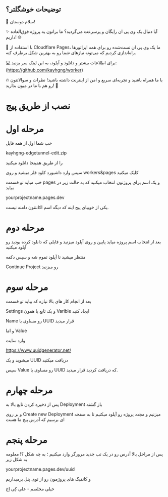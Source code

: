 ## توضیحات خوشگلتر؟

🚀 سلام دوستان! 

✨ آیا دنبال یک وی پی ان رایگان و پرسرعت می‌گردید؟ ما براتون یه پروژه فوق‌العاده داریم! 🌐

🔧 با استفاده از Cloudflare Pages، ما یک وی پی ان تست‌شده رو برای همه اپراتورها راه‌اندازی کردیم که می‌تونه نیازهای شما رو به بهترین شکل برطرف کنه. 

💻 برای اطلاعات بیشتر و دانلود و آپلود، به این لینک سر بزنید: (https://github.com/kayhgng/worker)

🔥 با ما همراه باشید و تجربه‌ای سریع و امن از اینترنت داشته باشید! نظرات و سوالاتتون رو هم با ما در میون بذارید! 💬

# نصب از طریق پیج
# مرحله اول 

خب شما اول از همه فایل 

kayhgng-edgetunnel-edit.zip 

را از طریق همینجا دانلود میکنید 

سپس وارد داشبورد کلود فلر میشید و روی workers&pages کلیک میکنید

خب میاید تو قسمت pages و یک اسم برای پروژتون انتخاب میکنید که به حالت زیر در میاید

yourprojectname.pages.dev

یکی از خوبیای پیج اینه که دیگه اسم اکانتتون دامنه نیست.

# مرحله دوم
بعد از انتخاب اسم پروژه میاید پایین و روی آپلود میزنید و فایلی که دانلود کرده بودید رو آپلود میکنید 

منتظر میشید تا آپلود تموم شه و سپس دکمه 

Continue Project رو میزنید

# مرحله سوم
بعد از انجام کار های بالا نیازه که بیاید تو قسمت 

Settings و یک تابع یا همون Varible ایجاد کنید

Name رو مساوی با UUID قرار میدید 

و اما Value

وارد سایت 

https://www.uuidgenerator.net/

میشوید و یک UUID دریافت میکنید

سپس Value رو مساوی با UUID که دریافت کردید قرار میدید.

# مرحله چهارم 
پس از ذخیره کردن تابع بالا به Deployment باز گشته

و بر روی Create new Deployment میزنیم و مجدد پروژه رو آپلود میکنیم تا به صفحه ای برسیم که آدرس پیج ما هست

# مرحله پنجم
پس از مراحل بالا آدرس رو در یک تب جدید مرورگر وارد میکنیم ؛ به چه شکل ؟! معلومه به شکل زیر

yourprojectname.pages.dev/uuid

و کانفیگ های پروژمون رو از توی پنل برمیداریم

خیلی مخلصم - علی کِی اِچ
